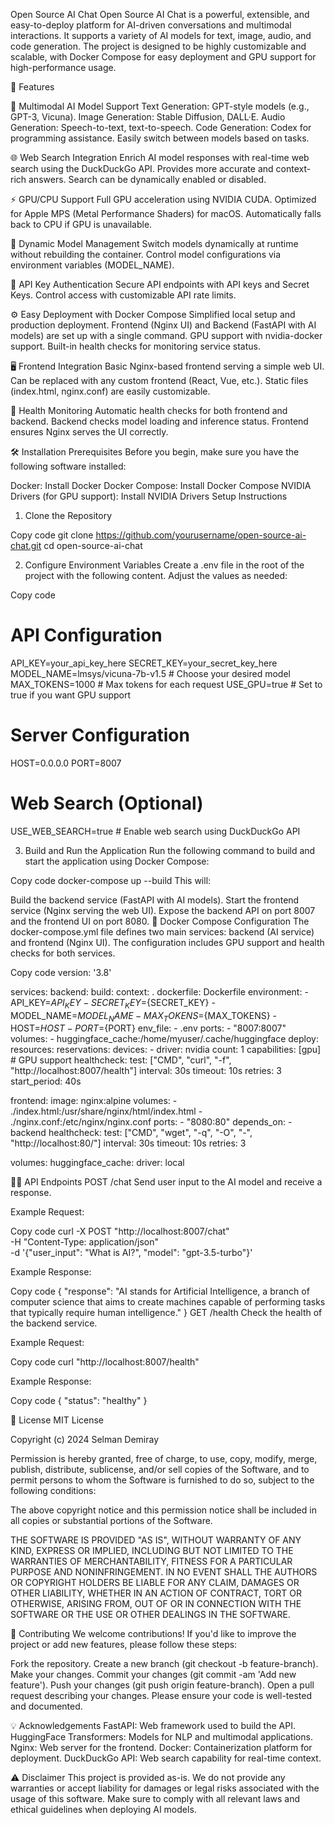 Open Source AI Chat
Open Source AI Chat is a powerful, extensible, and easy-to-deploy platform for AI-driven conversations and multimodal interactions. It supports a variety of AI models for text, image, audio, and code generation. The project is designed to be highly customizable and scalable, with Docker Compose for easy deployment and GPU support for high-performance usage.

🚀 Features

🌟 Multimodal AI Model Support
Text Generation: GPT-style models (e.g., GPT-3, Vicuna).
Image Generation: Stable Diffusion, DALL·E.
Audio Generation: Speech-to-text, text-to-speech.
Code Generation: Codex for programming assistance.
Easily switch between models based on tasks.


🌐 Web Search Integration
Enrich AI model responses with real-time web search using the DuckDuckGo API.
Provides more accurate and context-rich answers.
Search can be dynamically enabled or disabled.


⚡ GPU/CPU Support
Full GPU acceleration using NVIDIA CUDA.
Optimized for Apple MPS (Metal Performance Shaders) for macOS.
Automatically falls back to CPU if GPU is unavailable.


🔧 Dynamic Model Management
Switch models dynamically at runtime without rebuilding the container.
Control model configurations via environment variables (MODEL_NAME).


🔐 API Key Authentication
Secure API endpoints with API keys and Secret Keys.
Control access with customizable API rate limits.


⚙️ Easy Deployment with Docker Compose
Simplified local setup and production deployment.
Frontend (Nginx UI) and Backend (FastAPI with AI models) are set up with a single command.
GPU support with nvidia-docker support.
Built-in health checks for monitoring service status.


🖥️ Frontend Integration
Basic Nginx-based frontend serving a simple web UI.
Can be replaced with any custom frontend (React, Vue, etc.).
Static files (index.html, nginx.conf) are easily customizable.


🏥 Health Monitoring
Automatic health checks for both frontend and backend.
Backend checks model loading and inference status.
Frontend ensures Nginx serves the UI correctly.


🛠️ Installation
Prerequisites
Before you begin, make sure you have the following software installed:

Docker: Install Docker
Docker Compose: Install Docker Compose
NVIDIA Drivers (for GPU support): Install NVIDIA Drivers
Setup Instructions


1. Clone the Repository

Copy code
git clone https://github.com/yourusername/open-source-ai-chat.git
cd open-source-ai-chat


2. Configure Environment Variables
Create a .env file in the root of the project with the following content. Adjust the values as needed:

Copy code
# API Configuration
API_KEY=your_api_key_here
SECRET_KEY=your_secret_key_here
MODEL_NAME=lmsys/vicuna-7b-v1.5  # Choose your desired model
MAX_TOKENS=1000  # Max tokens for each request
USE_GPU=true  # Set to true if you want GPU support

# Server Configuration
HOST=0.0.0.0
PORT=8007

# Web Search (Optional)
USE_WEB_SEARCH=true  # Enable web search using DuckDuckGo API


3. Build and Run the Application
Run the following command to build and start the application using Docker Compose:

Copy code
docker-compose up --build
This will:

Build the backend service (FastAPI with AI models).
Start the frontend service (Nginx serving the web UI).
Expose the backend API on port 8007 and the frontend UI on port 8080.
🔧 Docker Compose Configuration
The docker-compose.yml file defines two main services: backend (AI service) and frontend (Nginx UI). The configuration includes GPU support and health checks for both services.

Copy code
version: '3.8'

services:
  backend:
    build:
      context: .
      dockerfile: Dockerfile
    environment:
      - API_KEY=${API_KEY}
      - SECRET_KEY=${SECRET_KEY}
      - MODEL_NAME=${MODEL_NAME}
      - MAX_TOKENS=${MAX_TOKENS}
      - HOST=${HOST}
      - PORT=${PORT}
    env_file:
      - .env
    ports:
      - "8007:8007"
    volumes:
      - huggingface_cache:/home/myuser/.cache/huggingface
    deploy:
      resources:
        reservations:
          devices:
            - driver: nvidia
              count: 1
              capabilities: [gpu]  # GPU support
    healthcheck:
      test: ["CMD", "curl", "-f", "http://localhost:8007/health"]
      interval: 30s
      timeout: 10s
      retries: 3
      start_period: 40s

  frontend:
    image: nginx:alpine
    volumes:
      - ./index.html:/usr/share/nginx/html/index.html
      - ./nginx.conf:/etc/nginx/nginx.conf
    ports:
      - "8080:80"
    depends_on:
      - backend
    healthcheck:
      test: ["CMD", "wget", "-q", "-O", "-", "http://localhost:80/"]
      interval: 30s
      timeout: 10s
      retries: 3

volumes:
  huggingface_cache:
    driver: local



🧑‍💻 API Endpoints
POST /chat
Send user input to the AI model and receive a response.

Example Request:

Copy code
curl -X POST "http://localhost:8007/chat" \
  -H "Content-Type: application/json" \
  -d '{"user_input": "What is AI?", "model": "gpt-3.5-turbo"}'

Example Response:

Copy code
{
  "response": "AI stands for Artificial Intelligence, a branch of computer science that aims to create machines capable of performing tasks that typically require human intelligence."
}
GET /health
Check the health of the backend service.

Example Request:

Copy code
curl "http://localhost:8007/health"


Example Response:

Copy code
{
  "status": "healthy"
}


📜 License
MIT License

Copyright (c) 2024 Selman Demiray

Permission is hereby granted, free of charge, to use, copy, modify, merge, publish, distribute, sublicense, and/or sell copies of the Software, and to permit persons to whom the Software is furnished to do so, subject to the following conditions:

The above copyright notice and this permission notice shall be included in all copies or substantial portions of the Software.

THE SOFTWARE IS PROVIDED "AS IS", WITHOUT WARRANTY OF ANY KIND, EXPRESS OR IMPLIED, INCLUDING BUT NOT LIMITED TO THE WARRANTIES OF MERCHANTABILITY, FITNESS FOR A PARTICULAR PURPOSE AND NONINFRINGEMENT. IN NO EVENT SHALL THE AUTHORS OR COPYRIGHT HOLDERS BE LIABLE FOR ANY CLAIM, DAMAGES OR OTHER LIABILITY, WHETHER IN AN ACTION OF CONTRACT, TORT OR OTHERWISE, ARISING FROM, OUT OF OR IN CONNECTION WITH THE SOFTWARE OR THE USE OR OTHER DEALINGS IN THE SOFTWARE.





🙌 Contributing
We welcome contributions! If you'd like to improve the project or add new features, please follow these steps:

Fork the repository.
Create a new branch (git checkout -b feature-branch).
Make your changes.
Commit your changes (git commit -am 'Add new feature').
Push your changes (git push origin feature-branch).
Open a pull request describing your changes.
Please ensure your code is well-tested and documented.


💡 Acknowledgements
FastAPI: Web framework used to build the API.
HuggingFace Transformers: Models for NLP and multimodal applications.
Nginx: Web server for the frontend.
Docker: Containerization platform for deployment.
DuckDuckGo API: Web search capability for real-time context.



⚠️ Disclaimer
This project is provided as-is. We do not provide any warranties or accept liability for damages or legal risks associated with the usage of this software. Make sure to comply with all relevant laws and ethical guidelines when deploying AI models.